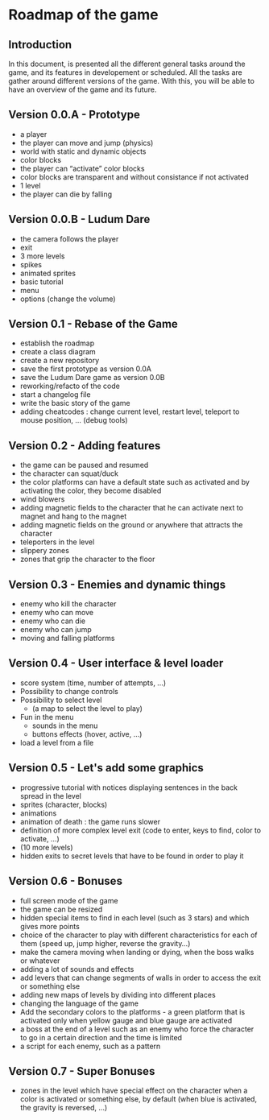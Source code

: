 # Roadmap of the game

## Introduction

In this document, is presented all the different general tasks around the game, and its features in developement or scheduled. All the tasks are gather around different versions of the game.
With this, you will be able to have an overview of the game and its future.

## Version 0.0.A - Prototype
* a player
* the player can move and jump (physics)
* world with static and dynamic objects
* color blocks
* the player can “activate” color blocks
* color blocks are transparent and without consistance if not activated
* 1 level
* the player can die by falling

## Version 0.0.B - Ludum Dare
* the camera follows the player
* exit
* 3 more levels
* spikes
* animated sprites
* basic tutorial
* menu
* options (change the volume)

## Version 0.1 - Rebase of the Game
* establish the roadmap
* create a class diagram
* create a new repository
* save the first prototype as version 0.0A
* save the Ludum Dare game as version 0.0B
* reworking/refacto of the code
* start a changelog file
* write the basic story of the game
* adding cheatcodes : change current level, restart level, teleport to mouse position, … (debug tools)

## Version 0.2 - Adding features
* the game can be paused and resumed
* the character can squat/duck
* the color platforms can have a default state such as activated and by activating the color, they become disabled
* wind blowers
* adding magnetic fields to the character that he can activate next to magnet and hang to the magnet
* adding magnetic fields on the ground or anywhere that attracts the character
* teleporters in the level
* slippery zones
* zones that grip the character to the floor 

## Version 0.3 - Enemies and dynamic things
* enemy who kill the character
* enemy who can move
* enemy who can die
* enemy who can jump
* moving and falling platforms

## Version 0.4 - User interface & level loader
* score system (time, number of attempts, …)
* Possibility to change controls
* Possibility to select level
    - (a map to select the level to play)
* Fun in the menu
    - sounds in the menu
    - buttons effects (hover, active, …)
* load a level from a file

## Version 0.5 - Let's add some graphics
* progressive tutorial with notices displaying sentences in the back spread in the level
* sprites (character, blocks)
* animations
* animation of death : the game runs slower
* definition of more complex level exit (code to enter, keys to find, color to activate, …)
* (10 more levels)
* hidden exits to secret levels that have to be found in order to play it

## Version 0.6 - Bonuses
* full screen mode of the game
* the game can be resized
* hidden special items to find in each level (such as 3 stars) and which gives more points
* choice of the character to play with different characteristics for each of them (speed up, jump higher, reverse the gravity…)
* make the camera moving when landing or dying, when the boss walks or whatever
* adding a lot of sounds and effects
* add levers that can change segments of walls in order to access the exit or something else
* adding new maps of levels by dividing into different places
* changing the language of the game
* Add the secondary colors to the platforms - a green platform that is activated only when yellow gauge and blue gauge are activated
* a boss at the end of a level such as an enemy who force the character to go in a certain direction and the time is limited
* a script for each enemy, such as a pattern

## Version 0.7 - Super Bonuses
* zones in the level which have special effect on the character when a color is activated or something else,
by default (when blue is activated, the gravity is reversed, …)